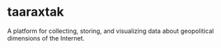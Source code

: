 # taaraxtak
A platform for collecting, storing, and visualizing data about geopolitical dimensions of the Internet.

